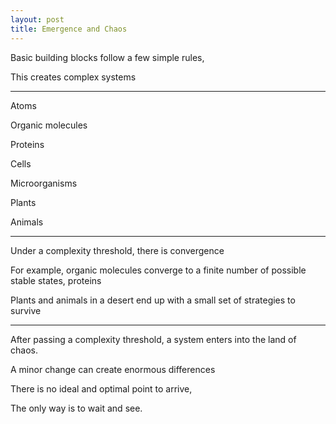 ```yaml
---
layout: post
title: Emergence and Chaos
---
```



Basic building blocks follow a few simple rules,

This creates complex systems

---

Atoms

Organic molecules

Proteins 

Cells 

Microorganisms

Plants

Animals 
 
---


Under a complexity threshold, there is convergence

For example, organic molecules converge to a finite number of possible stable states, proteins 

Plants and animals in a desert end up with a small set of strategies to survive


---

After passing a complexity threshold, a system enters into the land of chaos.   

A minor change can create enormous differences 

There is no ideal and optimal point to arrive,   

The only way is to wait and see.





